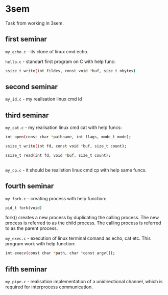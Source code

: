 # 3sem
Task from working in 3sem.

## first seminar
```my_echo.c``` - its clone of linux cmd echo.

```hello.c``` - standart first program on C with help func:

```bash
ssize_t write(int fildes, const void *buf, size_t nbytes)
```


## second seminar
```my_id.c``` - my realisation linux cmd id

## third seminar

```my_cat.c``` - my realisation linux cmd cat with help funcs:

```bash
int open(const char *pathname, int flags, mode_t mode);
```

```bash
ssize_t write(int fd, const void *buf, size_t count);  
```

```bash
ssize_t read(int fd, void *buf, size_t count);
 
```
```my_cp.c``` - it should be realistion linux cmd cp with help same funcs.

## fourth seminar

```my_fork.c``` - creating process with help function:

```bash
pid_t fork(void)
```
fork() creates a new process by duplicating the calling process.  The new process is referred to as the child process.  The calling process is referred to as the parent process.

```my_exec.c``` - execution of linux terminal comand as echo, cat etc.
This program work with help function:

```bash
int execv(const char *path, char *const argv[]);
```

## fifth seminar

```my_pipe.c``` - realisation implementation of a unidirectional channel, which is required for interprocess communication.

